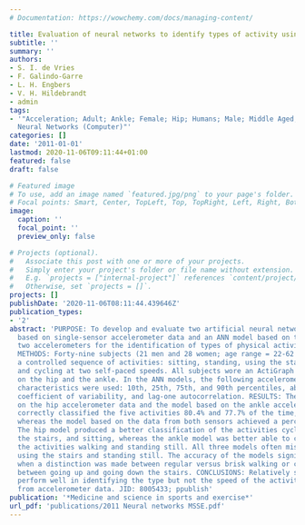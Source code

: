 ```yaml
---
# Documentation: https://wowchemy.com/docs/managing-content/

title: Evaluation of neural networks to identify types of activity using accelerometers
subtitle: ''
summary: ''
authors:
- S. I. de Vries
- F. Galindo-Garre
- L. H. Engbers
- V. H. Hildebrandt
- admin
tags:
- '"Acceleration; Adult; Ankle; Female; Hip; Humans; Male; Middle Aged; Motor Activity;
  Neural Networks (Computer)"'
categories: []
date: '2011-01-01'
lastmod: 2020-11-06T09:11:44+01:00
featured: false
draft: false

# Featured image
# To use, add an image named `featured.jpg/png` to your page's folder.
# Focal points: Smart, Center, TopLeft, Top, TopRight, Left, Right, BottomLeft, Bottom, BottomRight.
image:
  caption: ''
  focal_point: ''
  preview_only: false

# Projects (optional).
#   Associate this post with one or more of your projects.
#   Simply enter your project's folder or file name without extension.
#   E.g. `projects = ["internal-project"]` references `content/project/deep-learning/index.md`.
#   Otherwise, set `projects = []`.
projects: []
publishDate: '2020-11-06T08:11:44.439646Z'
publication_types:
- '2'
abstract: 'PURPOSE: To develop and evaluate two artificial neural network (ANN) models
  based on single-sensor accelerometer data and an ANN model based on the data of
  two accelerometers for the identification of types of physical activity in adults.
  METHODS: Forty-nine subjects (21 men and 28 women; age range = 22-62 yr) performed
  a controlled sequence of activities: sitting, standing, using the stairs, and walking
  and cycling at two self-paced speeds. All subjects wore an ActiGraph accelerometer
  on the hip and the ankle. In the ANN models, the following accelerometer signal
  characteristics were used: 10th, 25th, 75th, and 90th percentiles, absolute deviation,
  coefficient of variability, and lag-one autocorrelation. RESULTS: The model based
  on the hip accelerometer data and the model based on the ankle accelerometer data
  correctly classified the five activities 80.4% and 77.7% of the time, respectively,
  whereas the model based on the data from both sensors achieved a percentage of 83.0%.
  The hip model produced a better classification of the activities cycling, using
  the stairs, and sitting, whereas the ankle model was better able to correctly classify
  the activities walking and standing still. All three models often misclassified
  using the stairs and standing still. The accuracy of the models significantly decreased
  when a distinction was made between regular versus brisk walking or cycling and
  between going up and going down the stairs. CONCLUSIONS: Relatively simple ANN models
  perform well in identifying the type but not the speed of the activity of adults
  from accelerometer data. JID: 8005433; ppublish'
publication: '*Medicine and science in sports and exercise*'
url_pdf: 'publications/2011 Neural networks MSSE.pdf'
---
```


